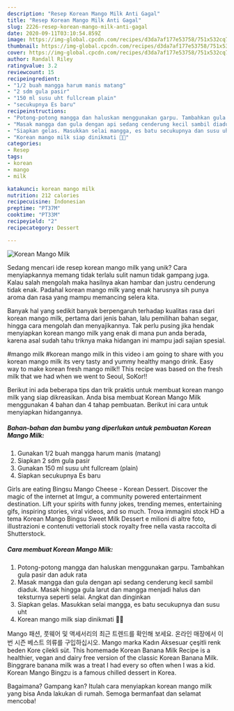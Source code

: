 ```yaml
---
description: "Resep Korean Mango Milk Anti Gagal"
title: "Resep Korean Mango Milk Anti Gagal"
slug: 2226-resep-korean-mango-milk-anti-gagal
date: 2020-09-11T03:10:54.859Z
image: https://img-global.cpcdn.com/recipes/d3da7af177e53758/751x532cq70/korean-mango-milk-foto-resep-utama.jpg
thumbnail: https://img-global.cpcdn.com/recipes/d3da7af177e53758/751x532cq70/korean-mango-milk-foto-resep-utama.jpg
cover: https://img-global.cpcdn.com/recipes/d3da7af177e53758/751x532cq70/korean-mango-milk-foto-resep-utama.jpg
author: Randall Riley
ratingvalue: 3.2
reviewcount: 15
recipeingredient:
- "1/2 buah mangga harum manis matang"
- "2 sdm gula pasir"
- "150 ml susu uht fullcream plain"
- "secukupnya Es baru"
recipeinstructions:
- "Potong-potong mangga dan haluskan menggunakan garpu. Tambahkan gula pasir dan aduk rata"
- "Masak mangga dan gula dengan api sedang cenderung kecil sambil diaduk. Masak hingga gula larut dan mangga menjadi halus dan teksturnya seperti selai. Angkat dan dinginkan"
- "Siapkan gelas. Masukkan selai mangga, es batu secukupnya dan susu uht"
- "Korean mango milk siap dinikmati 🥭🥛"
categories:
- Resep
tags:
- korean
- mango
- milk

katakunci: korean mango milk 
nutrition: 212 calories
recipecuisine: Indonesian
preptime: "PT37M"
cooktime: "PT33M"
recipeyield: "2"
recipecategory: Dessert

---
```



![Korean Mango Milk](https://img-global.cpcdn.com/recipes/d3da7af177e53758/751x532cq70/korean-mango-milk-foto-resep-utama.jpg)

Sedang mencari ide resep korean mango milk yang unik? Cara menyiapkannya memang tidak terlalu sulit namun tidak gampang juga. Kalau salah mengolah maka hasilnya akan hambar dan justru cenderung tidak enak. Padahal korean mango milk yang enak harusnya sih punya aroma dan rasa yang mampu memancing selera kita.

Banyak hal yang sedikit banyak berpengaruh terhadap kualitas rasa dari korean mango milk, pertama dari jenis bahan, lalu pemilihan bahan segar, hingga cara mengolah dan menyajikannya. Tak perlu pusing jika hendak menyiapkan korean mango milk yang enak di mana pun anda berada, karena asal sudah tahu triknya maka hidangan ini mampu jadi sajian spesial.

#mango milk #korean mango milk in this video i am going to share with you korean mango milk its very tasty and yummy healthy mango drink. Easy way to make korean fresh mango milk!! This recipe was based on the fresh milk that we had when we went to Seoul, SoKor!!


Berikut ini ada beberapa tips dan trik praktis untuk membuat korean mango milk yang siap dikreasikan. Anda bisa membuat Korean Mango Milk menggunakan 4 bahan dan 4 tahap pembuatan. Berikut ini cara untuk menyiapkan hidangannya.

<!--inarticleads1-->

##### Bahan-bahan dan bumbu yang diperlukan untuk pembuatan Korean Mango Milk:

1. Gunakan 1/2 buah mangga harum manis (matang)
1. Siapkan 2 sdm gula pasir
1. Gunakan 150 ml susu uht fullcream (plain)
1. Siapkan secukupnya Es baru


Girls are eating Bingsu Mango Cheese - Korean Dessert. Discover the magic of the internet at Imgur, a community powered entertainment destination. Lift your spirits with funny jokes, trending memes, entertaining gifs, inspiring stories, viral videos, and so much. Trova immagini stock HD a tema Korean Mango Bingsu Sweet Milk Dessert e milioni di altre foto, illustrazioni e contenuti vettoriali stock royalty free nella vasta raccolta di Shutterstock. 

<!--inarticleads2-->

##### Cara membuat Korean Mango Milk:

1. Potong-potong mangga dan haluskan menggunakan garpu. Tambahkan gula pasir dan aduk rata
1. Masak mangga dan gula dengan api sedang cenderung kecil sambil diaduk. Masak hingga gula larut dan mangga menjadi halus dan teksturnya seperti selai. Angkat dan dinginkan
1. Siapkan gelas. Masukkan selai mangga, es batu secukupnya dan susu uht
1. Korean mango milk siap dinikmati 🥭🥛


Mango 패션, 풋웨어 및 액세서리의 최근 트렌드를 확인해 보세요. 온라인 매장에서 이번 시즌 베스트 의류를 구입하십시오. Mango marka Kadın Aksesuar çeşitli renk beden Kore çilekli süt. This homemade Korean Banana Milk Recipe is a healthier, vegan and dairy free version of the classic Korean Banana Milk. Binggrare banana milk was a treat I had every so often when I was a kid. Korean Mango Bingzu is a famous chilled dessert in Korea. 

Bagaimana? Gampang kan? Itulah cara menyiapkan korean mango milk yang bisa Anda lakukan di rumah. Semoga bermanfaat dan selamat mencoba!
